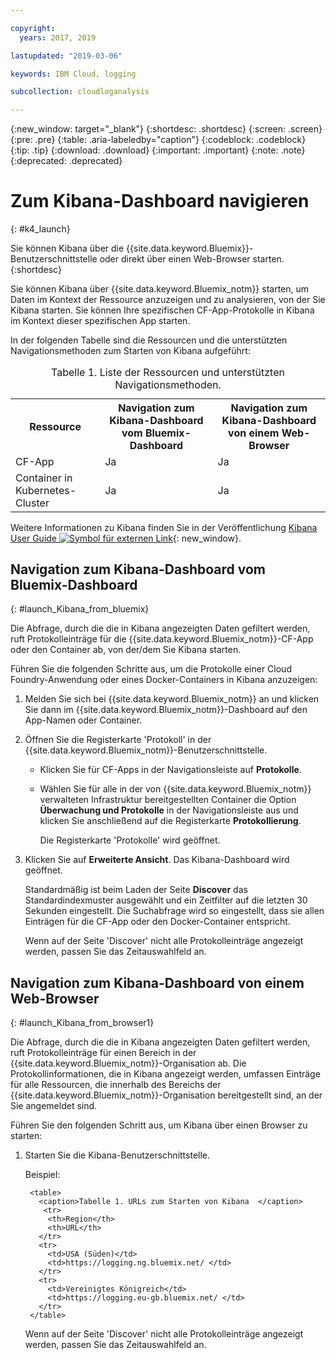 ```yaml
---

copyright:
  years: 2017, 2019

lastupdated: "2019-03-06"

keywords: IBM Cloud, logging

subcollection: cloudloganalysis

---
```


{:new_window: target="_blank"}
{:shortdesc: .shortdesc}
{:screen: .screen}
{:pre: .pre}
{:table: .aria-labeledby="caption"}
{:codeblock: .codeblock}
{:tip: .tip}
{:download: .download}
{:important: .important}
{:note: .note}
{:deprecated: .deprecated}


# Zum Kibana-Dashboard navigieren
{: #k4_launch}

Sie können Kibana über die {{site.data.keyword.Bluemix}}-Benutzerschnittstelle oder direkt über einen Web-Browser starten.
{:shortdesc}

Sie können Kibana über {{site.data.keyword.Bluemix_notm}} starten, um Daten im Kontext der Ressource anzuzeigen und zu analysieren, von der Sie Kibana starten. Sie können Ihre spezifischen CF-App-Protokolle in Kibana im Kontext dieser spezifischen App starten.

In der folgenden Tabelle sind die Ressourcen und die unterstützten Navigationsmethoden zum Starten von Kibana aufgeführt:

<table>
<caption>Tabelle 1. Liste der Ressourcen und unterstützten Navigationsmethoden. </caption>
  <tr>
    <th>Ressource</th>
    <th>Navigation zum Kibana-Dashboard vom Bluemix-Dashboard</th>
    <th>Navigation zum Kibana-Dashboard von einem Web-Browser</th>
  <tr>
  <tr>
    <td>CF-App</td>
    <td>Ja</td>
    <td>Ja</td>
  <tr>  
  <tr>
    <td>Container in Kubernetes-Cluster</td>
    <td>Ja</td>
    <td>Ja</td>
  <tr>  
</table>

Weitere Informationen zu Kibana finden Sie in der Veröffentlichung [Kibana User Guide ![Symbol für externen Link](../../../icons/launch-glyph.svg "Symbol für externen Link")](https://www.elastic.co/guide/en/kibana/4.1/index.html){: new_window}.
    

##  Navigation zum Kibana-Dashboard vom Bluemix-Dashboard
{: #launch_Kibana_from_bluemix}

Die Abfrage, durch die die in Kibana angezeigten Daten gefiltert werden, ruft Protokolleinträge für die {{site.data.keyword.Bluemix_notm}}-CF-App oder den Container ab, von der/dem Sie Kibana starten.

Führen Sie die folgenden Schritte aus, um die Protokolle einer Cloud Foundry-Anwendung oder eines Docker-Containers in Kibana anzuzeigen:

1. Melden Sie sich bei {{site.data.keyword.Bluemix_notm}} an und klicken Sie dann im {{site.data.keyword.Bluemix_notm}}-Dashboard auf den App-Namen oder Container. 
    
2. Öffnen Sie die Registerkarte 'Protokoll' in der {{site.data.keyword.Bluemix_notm}}-Benutzerschnittstelle.

    * Klicken Sie für CF-Apps in der Navigationsleiste auf **Protokolle**. 
    * Wählen Sie für alle in der von {{site.data.keyword.Bluemix_notm}} verwalteten Infrastruktur bereitgestellten Container die Option **Überwachung und Protokolle** in der Navigationsleiste aus und klicken Sie anschließend auf die Registerkarte **Protokollierung**. 
    
        Die Registerkarte 'Protokolle' wird geöffnet.  

3. Klicken Sie auf **Erweiterte Ansicht**. Das Kibana-Dashboard wird geöffnet.

    Standardmäßig ist beim Laden der Seite **Discover** das Standardindexmuster ausgewählt und ein Zeitfilter auf die letzten 30 Sekunden eingestellt. Die Suchabfrage wird so eingestellt, dass sie allen Einträgen für die CF-App oder den Docker-Container entspricht.

    Wenn auf der Seite 'Discover' nicht alle Protokolleinträge angezeigt werden, passen Sie das Zeitauswahlfeld an. 


##  Navigation zum Kibana-Dashboard von einem Web-Browser
{: #launch_Kibana_from_browser1}

Die Abfrage, durch die die in Kibana angezeigten Daten gefiltert werden, ruft Protokolleinträge für einen Bereich in der {{site.data.keyword.Bluemix_notm}}-Organisation ab. Die Protokollinformationen, die in Kibana angezeigt werden, umfassen Einträge für alle Ressourcen, die innerhalb des Bereichs der {{site.data.keyword.Bluemix_notm}}-Organisation bereitgestellt sind, an der Sie angemeldet sind.

Führen Sie den folgenden Schritt aus, um Kibana über einen Browser zu starten:

1. Starten Sie die Kibana-Benutzerschnittstelle.
    
    Beispiel: 
      
        <table>
          <caption>Tabelle 1. URLs zum Starten von Kibana  </caption>
           <tr>
            <th>Region</th>
            <th>URL</th>
          </tr>
          <tr>
            <td>USA (Süden)</td>
            <td>https://logging.ng.bluemix.net/ </td>
          </tr>
          <tr>
            <td>Vereinigtes Königreich</td>
            <td>https://logging.eu-gb.bluemix.net/ </td>
          </tr>
        </table>

    Wenn auf der Seite 'Discover' nicht alle Protokolleinträge angezeigt werden, passen Sie das Zeitauswahlfeld an. 

